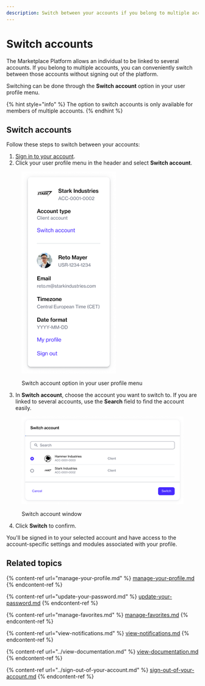 ```yaml
---
description: Switch between your accounts if you belong to multiple accounts.
---
```


# Switch accounts

The Marketplace Platform allows an individual to be linked to several accounts. If you belong to multiple accounts, you can conveniently switch between those accounts without signing out of the platform.

Switching can be done through the **Switch account** option in your user profile menu.

{% hint style="info" %}
The option to switch accounts is only available for members of multiple accounts.
{% endhint %}

## Switch accounts

Follow these steps to switch between your accounts:

1. [Sign in to your account](../sign-in-to-your-account.md).&#x20;
2. Click your user profile menu in the header and select **Switch account**.&#x20;

<figure><img src="../../.gitbook/assets/image (306).png" alt="" width="247"><figcaption><p>Switch account option in your user profile menu</p></figcaption></figure>

3. In **Switch account**, choose the account you want to switch to. If you are linked to several accounts, use the **Search** field to find the account easily.&#x20;

<figure><img src="../../.gitbook/assets/image (307).png" alt="" width="563"><figcaption><p>Switch account window</p></figcaption></figure>

4. Click **Switch** to confirm.&#x20;

You'll be signed in to your selected account and have access to the account-specific settings and modules associated with your profile.&#x20;

## Related topics

{% content-ref url="manage-your-profile.md" %}
[manage-your-profile.md](manage-your-profile.md)
{% endcontent-ref %}

{% content-ref url="update-your-password.md" %}
[update-your-password.md](update-your-password.md)
{% endcontent-ref %}

{% content-ref url="manage-favorites.md" %}
[manage-favorites.md](manage-favorites.md)
{% endcontent-ref %}

{% content-ref url="view-notifications.md" %}
[view-notifications.md](view-notifications.md)
{% endcontent-ref %}

{% content-ref url="../view-documentation.md" %}
[view-documentation.md](../view-documentation.md)
{% endcontent-ref %}

{% content-ref url="../sign-out-of-your-account.md" %}
[sign-out-of-your-account.md](../sign-out-of-your-account.md)
{% endcontent-ref %}
